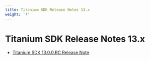 ```yaml
---
title: Titanium SDK Release Notes 13.x
weight: '7'
---
```


# Titanium SDK Release Notes 13.x

* [Titanium SDK 13.0.0.RC Release Note](/guide/Titanium_SDK/Titanium_SDK_Release_Notes/Titanium_SDK_Release_Notes_13.x/Titanium_SDK_13.0.0.RC_Release_Note/)
